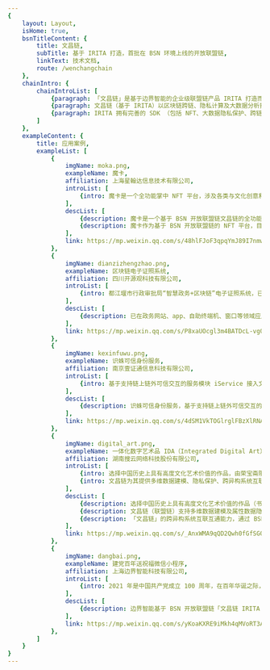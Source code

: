 ```yaml
---
{
    layout: Layout,
    isHome: true,
    bsnTitleContent: {
        title: 文昌链,
        subTitle: 基于 IRITA 打造，首批在 BSN 环境上线的开放联盟链,
        linkText: 技术文档,
        route: /wenchangchain
    },
    chainIntro: {
        chainIntroList: [
            {paragraph: 「文昌链」是基于边界智能的企业级联盟链产品 IRITA 打造而成，并成为首批在 BSN 环境上线的开放联盟链。},
            {paragraph: 文昌链（基于 IRITA）以区块链跨链、隐私计算及大数据分析技术为核心，安全可控、符合国密标准，支持下一代分布式商业系统。目前已有识蛛可信身份服务、魔卡 NFT 管理平台、电子证照系统、一体化数字艺术品登记服务平台、建党百年送祝福微信小程序等多种行业应用在文昌链上线运营。},
            {paragraph: IRITA 拥有完善的 SDK （包括 NFT、大数据隐私保护、跨链服务调用等模块）及运维工具支持，在性能、安全可靠性、认证及权限、可维护性、可扩展性和运维监控等多方面都满足企业级应用需求，为实体经济提供基于区块链信任机器的价值赋能。},
        ]
    },
    exampleContent: {
        title: 应用案例,
        exampleList: [
            {
                imgName: moka.png,
                exampleName: 魔卡,
                affiliation: 上海星翰达信息技术有限公司,
                introList: [
                    {intro: 魔卡是一个全功能掌中 NFT 平台，涉及各类与文化创意和生活方式有关的 NFT 领域，覆盖收藏型和功能型 NFT 场景，包含但不局限于电子票务、数字艺术收藏卡等。}
                ],
                descList: [
                    {description: 魔卡是一个基于 BSN 开放联盟链文昌链的全功能掌中 NFT 平台，由星翰达科技发布与运营，覆盖收藏型和功能型 NFT 场景。涉及各类与文化创意和生活方式有关的 NFT 领域，包含但不局限于电子票务、数字艺术收藏卡，和各类 NFT 卡券。},
                    {description: 魔卡作为基于 BSN 开放联盟链的 NFT 平台，目前已支持微信支付，并将扩展至其他便捷的移动支付，包含未来的数字人民币支付手段。应用采用区块链技术与法币支付相结合的方式，来管理用户的各类 NFT ，让广大用户即可体验由区块链技术带来的便利与创新。},
                ],
                link: https://mp.weixin.qq.com/s/48hlFJoF3qpqYmJ89I7nmw,
            },
            {
                imgName: dianzizhengzhao.png,
                exampleName: 区块链电子证照系统,
                affiliation: 四川开源观科技有限公司,
                introList: [
                    {intro: 都江堰市行政审批局“智慧政务+区块链”电子证照系统，已在政务网站、app、自助终端机、窗口等领域应用，实现 32 项政务服务事项使用区块链营业执照材料和个人身份的实时核验。}
                ],
                descList: [
                    {description: 已在政务网站、app、自助终端机、窗口等领域应用，实现 32 项政务服务事项使用区块链营业执照材料和个人身份的实时核验。平台通过文昌链上部署基于“智能合约”的电子证照系统能触发各部门数据实时精准共享，大幅提高形式性审查和审慎性审查效率；并承担数据效力责任，发挥区块链技术在数据共享交换、业务协同办理与电子存证存照等方面的优势，保证数据可用不可见的同时，有效减少办事企业和群众提交相关纸质办事材料，真正做到窗口服务更高效，群众办事更方便。},
                ],
                link: https://mp.weixin.qq.com/s/P8xaUOcgl3m4BATDcL-vgQ,
            },
            {
                imgName: kexinfuwu.png,
                exampleName: 识蛛可信身份服务,
                affiliation: 南京壹证通信息科技有限公司,
                introList: [
                    {intro: 基于支持链上链外可信交互的服务模块 iService 接入文昌链，为各类链上分布式应用提供可信身份服务。}
                ],
                descList: [
                    {description: 识蛛可信身份服务，基于支持链上链外可信交互的服务模块 iService 接入文昌链，为各类链上分布式应用提供可信身份服务，由南京壹证通运营。在保护公民数权和隐私安全的前提下，支持让企业、个人、车辆、设备等各种角色拥有一个合法可信的互联网法律身份。为各种业务场景提供身份认证服务。},
                ],
                link: https://mp.weixin.qq.com/s/4dSM1VkTOGlrglFBzXlRNA,
            },
            {
                imgName: digital_art.png,
                exampleName: 一体化数字艺术品 IDA（Integrated Digital Art）登记服务平台,
                affiliation: 湖南搜云网络科技股份有限公司,
                introList: [
                    {intro: 选择中国历史上具有高度文化艺术价值的作品，由荣宝斋限量复刻，结合实体艺术品检验报告及仓储信息等，通过多维数据建模，成为可信数据对象（NFT），支持复杂实体资产数字化。},
                    {intro: 文昌链为其提供多维数据建模、隐私保护、跨异构系统互联互通，支持 NFT 可信数据对象的转移并保证全局唯一性。},
                ],
                descList: [
                    {description: 选择中国历史上具有高度文化艺术价值的作品（书画、瓷器、文物等）进行限量复制，每一件复制品具有单独编号并与之搭配唯一的基于联盟链文昌链的数字艺术品所有权凭证。此批作品均来自于荣宝斋的馆藏资料室，完全可以保证原作的真实性。},
                    {description: 文昌链（联盟链）支持多维数据建模及属性数据隐私保护的 NFT 技术，能支持相关实体文化艺术品的包括检验报告及仓储信息的链外信息成为 NFT 的属性，可以灵活支持复杂实体资产数字化需求。同时通过联盟链 + 全球认可的主流跨链基础设施结合为全球贸易提供了可信链上数据对象，通过跨链技术允许相关贸易流程按各国的监管合规要求由不同的异构区块链网络来支持。},
                    {description: 「文昌链」的跨异构系统互联互通能力，通过 BSN 跨链服务枢纽「跨链NFT + 跨链通信协议 IBC」架构实现。通过跨链技术，传统艺术品 NFT 不仅能在「文昌链」环境中进行上链、确权及可信流转，同时还可以支持全球化艺术品的海外所有者通过主流跨链技术实现 NFT 在全球异构区块链网络间进行跨链可信数据对象的转移， 并能保证相关 NFT 在互联互通的区块链互联网中的唯一性及真实性。},
                ],
                link: https://mp.weixin.qq.com/s/_AnxWMA9qQD2Qwh0fGfSGQ,
            },
            {
                imgName: dangbai.png,
                exampleName: 建党百年送祝福微信小程序,
                affiliation: 上海边界智能科技有限公司,
                introList: [
                    {intro: 2021 年是中国共产党成立 100 周年，在百年华诞之际，边界智能与 BSN、中国移动设计院、上海区块链技术协会发起了链上送祝福的纪念活动。}
                ],
                descList: [
                    {description: 边界智能基于 BSN 开放联盟链「文昌链 IRITA OPB」开发打造了以「庆祝中国共产党百年华诞，让 ‘文昌链’ 见证我永不磨灭的初心与祝福」为主题的区块链小程序，让党员与群众在活动过程中了解党史，并送上祝福；同时所有的祝福都将在文昌链上永久保存，不可篡改。仅 2021 年 7 月 1 日当天，便有超过 5000 人次参与访问活动。},
                ],
                link: https://mp.weixin.qq.com/s/yKoaKXRE9iMkh4qMVoRT3A,
            },
        ]
    }
}
---
```

